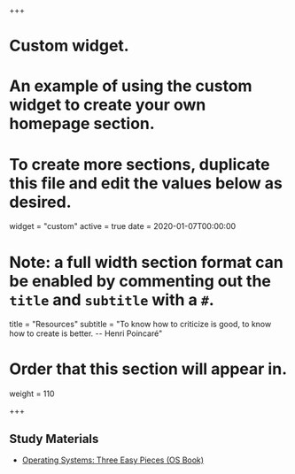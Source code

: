 +++
# Custom widget.
# An example of using the custom widget to create your own homepage section.
# To create more sections, duplicate this file and edit the values below as desired.
widget = "custom"
active = true
date = 2020-01-07T00:00:00

# Note: a full width section format can be enabled by commenting out the `title` and `subtitle` with a `#`.
title = "Resources"
subtitle = "To know how to criticize is good, to know how to create is better. -- Henri Poincaré"

# Order that this section will appear in.
weight = 110

+++
## Study Materials
- [Operating Systems: Three Easy Pieces (OS Book)](http://pages.cs.wisc.edu/~remzi/OSTEP/)

